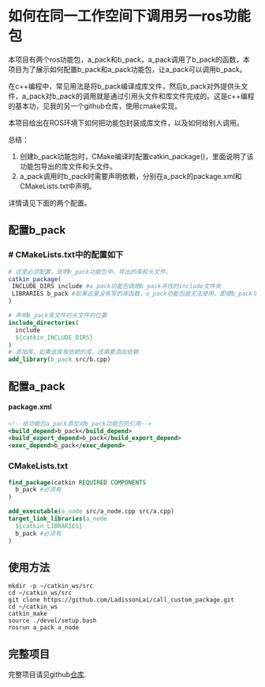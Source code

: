 # 如何在同一工作空间下调用另一ros功能包

本项目有两个ros功能包，a_pack和b_pack，a_pack调用了b_pack的函数，本项目为了展示如何配置b_pack和a_pack功能包，让a_pack可以调用b_pack。

在c++编程中，常见用法是将b_pack编译成库文件，然后b_pack对外提供头文件，a_pack对b_pack的调用就是通过引用头文件和库文件完成的。这是c++编程的基本功，见我的另一个github仓库，使用cmake实现。

本项目给出在ROS环境下如何把功能包封装成库文件，以及如何给别人调用。

总结：

1. 创建b_pack功能包时，CMake编译时配置catkin_package()，里面说明了该功能包导出的库文件和头文件。
1. a_pack调用时b_pack时需要声明依赖，分别在a_pack的package.xml和CMakeLists.txt中声明。

详情请见下面的两个配置。

## 配置b_pack

### # CMakeLists.txt中的配置如下

```cmake
# 这里必须配置，说明b_pack功能包中，导出的库和头文件。
catkin_package(
 INCLUDE_DIRS include #a_pack功能包调用b_pack寻找的include文件夹
 LIBRARIES b_pack #如果这里没有写的库函数，a_pack功能包就无法使用，即使b_pack功能包编译了该库
)

# 声明b_pack库文件的头文件的位置
include_directories(
  include 
  ${catkin_INCLUDE_DIRS}
)
# 添加库，如果该库有依赖的库，还需要添加依赖
add_library(b_pack src/b.cpp)
```

## 配置a_pack

#### package.xml

```xml
<!--给功能包a_pack添加对b_pack功能包的引用-->
<build_depend>b_pack</build_depend>
<build_export_depend>b_pack</build_export_depend>
<exec_depend>b_pack</exec_depend>
```

### CMakeLists.txt

```cmake
find_package(catkin REQUIRED COMPONENTS
  b_pack #必须有
)

add_executable(a_node src/a_node.cpp src/a.cpp)
target_link_libraries(a_node
  ${catkin_LIBRARIES}
  b_pack #必须有
)
```

## 使用方法

```shell
mkdir -p ~/catkin_ws/src
cd ~/catkin_ws/src
git clone https://github.com/LadissonLai/call_custom_package.git
cd ~/catkin_ws
catkin_make
source ./devel/setup.bash
rosrun a_pack a_node
```

## 完整项目
完整项目请见github[仓库](https://github.com/LadissonLai/call_custom_package.git).